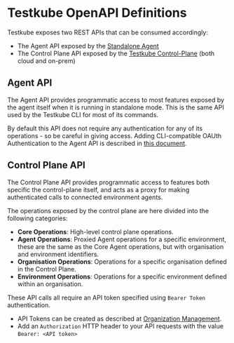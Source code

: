 # Testkube OpenAPI Definitions

Testkube exposes two REST APIs that can be consumed accordingly:

- The Agent API exposed by the [Standalone Agent](../articles/install/reference-architectures#testkube-standalone-agent)
- The Control Plane API exposed by the [Testkube Control-Plane](../articles/install/6-reference-architectures.md) (both cloud and on-prem)

## Agent API

The Agent API provides programmatic access to most features exposed
by the agent itself when it is running in standalone mode. This is the same API used by 
the Testkube CLI for most of its commands. 

By default this API does not require any authentication for any of its operations - so be careful in giving access.
Adding CLI-compatible OAUth Authentication to the Agent API is described in [this document](../articles/oauth-cli.md).

## Control Plane API

The Control Plane API provides programmatic access 
to features both specific the control-plane itself, and acts as a proxy for making
authenticated calls to connected environment agents. 

The operations exposed by the control plane are here divided into the following categories:

- **Core Operations**: High-level control plane operations. 
- **Agent Operations**: Proxied Agent operations for a specific environment, these are the same as the Core Agent operations, 
  but with organisation and environment identifiers.
- **Organisation Operations**: Operations for a specific organisation defined in the Control Plane.
- **Environment Operations**: Operations for a specific environment defined within an organisation.

These API calls all require an API token specified using `Bearer Token` authentication. 
- API Tokens can be created as described at [Organization Management](../testkube-pro/articles/organization-management#api-tokens).
- Add an `Authorization` HTTP header to your API requests with the value `Bearer: <API token>`

